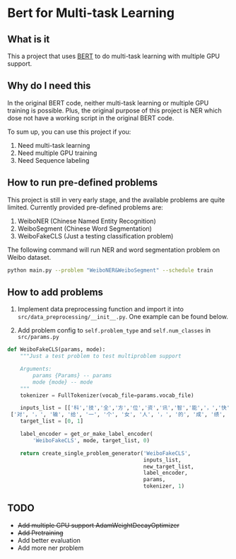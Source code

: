 # Bert for Multi-task Learning

## What is it

This a project that uses [BERT](https://github.com/google-research/bert) to do multi-task learning with multiple GPU support. 

## Why do I need this

In the original BERT code, neither multi-task learning or multiple GPU training is possible. Plus, the original purpose of this project is NER which dose not have a working script in the original BERT code. 

To sum up, you can use this project if you:

1. Need multi-task learning
2. Need multiple GPU training
3. Need Sequence labeling

## How to run pre-defined problems

This project is still in very early stage, and the available problems are quite limited. Currently provided pre-defined problems are:

1. WeiboNER (Chinese Named Entity Recognition)
2. WeiboSegment (Chinese Word Segmentation)
3. WeiboFakeCLS (Just a testing classification problem)

The following command will run NER and word segmentation problem on Weibo dataset.

```bash
python main.py --problem "WeiboNER&WeiboSegment" --schedule train
```

## How to add problems

1. Implement data preprocessing function and import it into `src/data_preprocessing/__init__.py`. One example can be found below.


2. Add problem config to `self.problem_type` and `self.num_classes` in `src/params.py`

```python
def WeiboFakeCLS(params, mode):
    """Just a test problem to test multiproblem support

    Arguments:
        params {Params} -- params
        mode {mode} -- mode
    """
    tokenizer = FullTokenizer(vocab_file=params.vocab_file)

    inputs_list = [['科','技','全','方','位','资','讯','智','能','，','快','捷','的','汽','车','生','活','需','要','有','三','屏','一','云','爱','你'],
 ['对', '，', '输', '给', '一', '个', '女', '人', '，', '的', '成', '绩', '。', '失', '望']]
    target_list = [0, 1]

    label_encoder = get_or_make_label_encoder(
        'WeiboFakeCLS', mode, target_list, 0)

    return create_single_problem_generator('WeiboFakeCLS',
                                           inputs_list,
                                           new_target_list,
                                           label_encoder,
                                           params,
                                           tokenizer, 1)
```

## TODO

- ~~Add multiple GPU support AdamWeightDecayOptimizer~~
- ~~Add Pretraining~~
- Add better evaluation
- Add more ner problem

